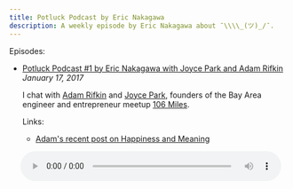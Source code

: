```yaml
---
title: Potluck Podcast by Eric Nakagawa
description: A weekly episode by Eric Nakagawa about ¯\\\\_(ツ)_/¯.
---
```


<style>
	audio::-internal-media-controls-download-button {
	    display:none;
	}

	audio::-webkit-media-controls-enclosure {
	    overflow:hidden;
	}

	audio::-webkit-media-controls-panel {
	    width: calc(100% + 30px); /* Adjust as needed */
	}
</style>

Episodes:

* [Potluck Podcast #1 by Eric Nakagawa with Joyce Park and Adam Rifkin](http://feed.potluckpodcast.com/redirect/potluck/sha/1bb9746929110b675b8bdaa2c466bd18b2d82b57.mp3) _January 17, 2017_

	I chat with [Adam Rifkin](http://twitter.com/ifindkarma) and [Joyce Park](http://twitter.com/troutgirl), founders of the Bay Area engineer and entrepreneur meetup [106 Miles](https://www.meetup.com/106miles/).

	Links:

	* [Adam's recent post on Happiness and Meaning](https://medium.com/@ifindkarma/panda-notes-on-happiness-and-meaning-394b074a0742#.8oe2yh65x)
	
<audio style="margin-left: 20px; width: 470px" controls>
	<source src="http://feed.potluckpodcast.com/redirect/potluck/sha/1bb9746929110b675b8bdaa2c466bd18b2d82b57.mp3" type="audio/mpeg">
	Your browser does not implement html5 audio.
</audio>

<script>
  (function(i,s,o,g,r,a,m){i['GoogleAnalyticsObject']=r;i[r]=i[r]||function(){
  (i[r].q=i[r].q||[]).push(arguments)},i[r].l=1*new Date();a=s.createElement(o),
  m=s.getElementsByTagName(o)[0];a.async=1;a.src=g;m.parentNode.insertBefore(a,m)
  })(window,document,'script','https://www.google-analytics.com/analytics.js','ga');

  ga('create', 'UA-84166-38', 'auto');
  ga('send', 'pageview');

</script>